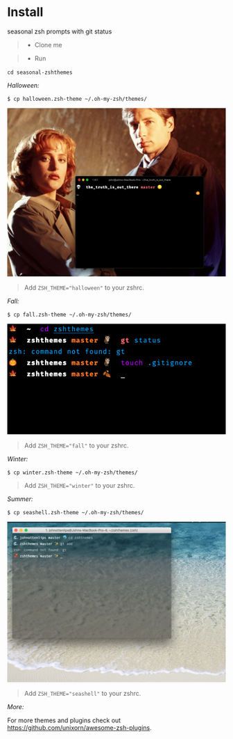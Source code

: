 # Install

seasonal zsh prompts with git status

>- Clone me

>- Run

`cd seasonal-zshthemes` 

*Halloween:*

```console
$ cp halloween.zsh-theme ~/.oh-my-zsh/themes/
```

![Screen Shot](halloween.png?raw=true "Halloween Screen Shot")
> Add `ZSH_THEME="halloween"` to your zshrc.

*Fall:*

```console
$ cp fall.zsh-theme ~/.oh-my-zsh/themes/
```

![Screen Shot](fallscreenshot.png?raw=true "Fall Screen Shot")
> Add `ZSH_THEME="fall"` to your zshrc.


*Winter:*

```console
$ cp winter.zsh-theme ~/.oh-my-zsh/themes/
```

> Add `ZSH_THEME="winter"` to your zshrc.


*Summer:*

```console
$ cp seashell.zsh-theme ~/.oh-my-zsh/themes/
```

![Screen Shot](screenshot.png?raw=true "Summer Screen Shot")
> Add `ZSH_THEME="seashell"` to your zshrc.

*More:*

For more themes and plugins check out https://github.com/unixorn/awesome-zsh-plugins.
